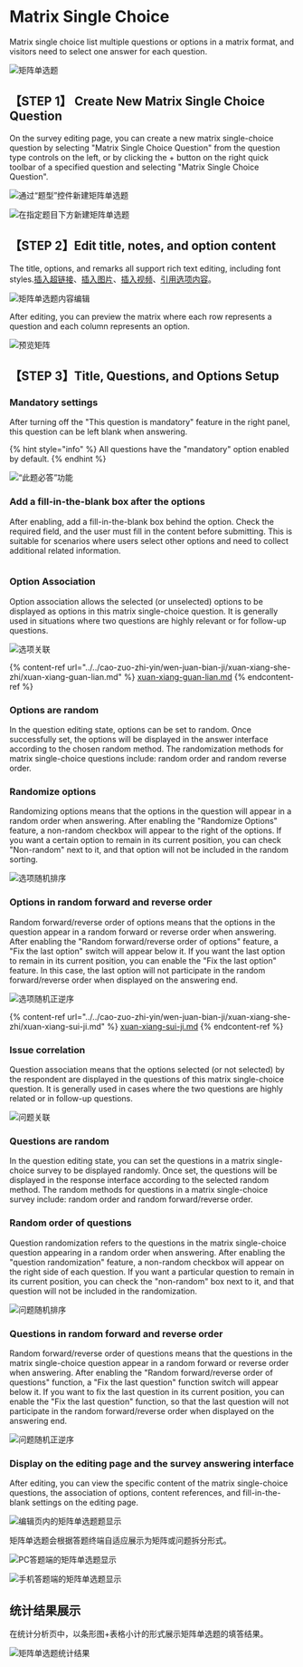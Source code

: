 # Matrix Single Choice

Matrix single choice list multiple questions or options in a matrix format, and visitors need to select one answer for each question.

![矩阵单选题](../../.gitbook/assets/Snipaste_2023-10-16_10-19-27.png)

## 【STEP 1】 Create New Matrix Single Choice Question

On the survey editing page, you can create a new matrix single-choice question by selecting "Matrix Single Choice Question" from the question type controls on the left, or by clicking the + button on the right quick toolbar of a specified question and selecting "Matrix Single Choice Question".

![通过“题型”控件新建矩阵单选题](../../.gitbook/assets/Snipaste_2023-10-11_16-24-49.png)

![在指定题目下方新建矩阵单选题](../../.gitbook/assets/Snipaste_2023-10-11_16-25-01.png)

## 【STEP 2】Edit title, notes, and option content

The title, options, and remarks all support rich text editing, including font styles.[插入超链接](../../cao-zuo-zhi-yin/wen-juan-bian-ji/cha-ru-chao-lian-jie.md)、[插入图片](../../cao-zuo-zhi-yin/wen-juan-bian-ji/cha-ru-tu-pian.md)、[插入视频](../../cao-zuo-zhi-yin/wen-juan-bian-ji/cha-ru-shi-pin.md)、[引用选项内容](../../cao-zuo-zhi-yin/wen-juan-bian-ji/nei-rong-yin-yong.md)。

![矩阵单选题内容编辑](../../.gitbook/assets/Snipaste_2023-10-11_16-23-37.png)

After editing, you can preview the matrix where each row represents a question and each column represents an option.

![预览矩阵](../../.gitbook/assets/Snipaste_2023-10-11_16-33-32.png)

## 【STEP 3】Title, Questions, and Options Setup

### Mandatory settings

After turning off the "This question is mandatory" feature in the right panel, this question can be left blank when answering.

{% hint style="info" %}
All questions have the "mandatory" option enabled by default.
{% endhint %}

![“此题必答”功能](../../.gitbook/assets/Snipaste_2023-10-11_16-34-29.png)

### Add a fill-in-the-blank box after the options

After enabling, add a fill-in-the-blank box behind the option. Check the required field, and the user must fill in the content before submitting. This is suitable for scenarios where users select other options and need to collect additional related information.

<figure><img src="../../.gitbook/assets/Snipaste_2023-10-16_10-42-27.png" alt=""><figcaption></figcaption></figure>

### Option Association

Option association allows the selected (or unselected) options to be displayed as options in this matrix single-choice question. It is generally used in situations where two questions are highly relevant or for follow-up questions.

![选项关联](../../.gitbook/assets/Snipaste_2023-10-13_15-53-43.png)

{% content-ref url="../../cao-zuo-zhi-yin/wen-juan-bian-ji/xuan-xiang-she-zhi/xuan-xiang-guan-lian.md" %}
[xuan-xiang-guan-lian.md](../../cao-zuo-zhi-yin/wen-juan-bian-ji/xuan-xiang-she-zhi/xuan-xiang-guan-lian.md)
{% endcontent-ref %}

### Options are random

In the question editing state, options can be set to random. Once successfully set, the options will be displayed in the answer interface according to the chosen random method. The randomization methods for matrix single-choice questions include: random order and random reverse order.

### Randomize options

Randomizing options means that the options in the question will appear in a random order when answering. After enabling the "Randomize Options" feature, a non-random checkbox will appear to the right of the options. If you want a certain option to remain in its current position, you can check "Non-random" next to it, and that option will not be included in the random sorting.

![选项随机排序](<../../.gitbook/assets/Snipaste_2023-10-13_15-53-43 (1).png>)

### Options in random forward and reverse order

Random forward/reverse order of options means that the options in the question appear in a random forward or reverse order when answering. After enabling the "Random forward/reverse order of options" feature, a "Fix the last option" switch will appear below it. If you want the last option to remain in its current position, you can enable the "Fix the last option" feature. In this case, the last option will not participate in the random forward/reverse order when displayed on the answering end.

![选项随机正逆序](../../.gitbook/assets/Snipaste_2023-10-13_15-57-20.png)

{% content-ref url="../../cao-zuo-zhi-yin/wen-juan-bian-ji/xuan-xiang-she-zhi/xuan-xiang-sui-ji.md" %}
[xuan-xiang-sui-ji.md](../../cao-zuo-zhi-yin/wen-juan-bian-ji/xuan-xiang-she-zhi/xuan-xiang-sui-ji.md)
{% endcontent-ref %}

### Issue correlation

Question association means that the options selected (or not selected) by the respondent are displayed in the questions of this matrix single-choice question. It is generally used in cases where the two questions are highly related or in follow-up questions.

![问题关联](../../.gitbook/assets/Snipaste_2023-10-13_15-58-03.png)

### Questions are random

In the question editing state, you can set the questions in a matrix single-choice survey to be displayed randomly. Once set, the questions will be displayed in the response interface according to the selected random method. The random methods for questions in a matrix single-choice survey include: random order and random forward/reverse order.

### Random order of questions

Question randomization refers to the questions in the matrix single-choice question appearing in a random order when answering. After enabling the "question randomization" feature, a non-random checkbox will appear on the right side of each question. If you want a particular question to remain in its current position, you can check the "non-random" box next to it, and that question will not be included in the randomization.

![问题随机排序](../../.gitbook/assets/Snipaste_2023-10-13_15-58-43.png)

### Questions in random forward and reverse order

Random forward/reverse order of questions means that the questions in the matrix single-choice question appear in a random forward or reverse order when answering. After enabling the "Random forward/reverse order of questions" function, a "Fix the last question" function switch will appear below it. If you want to fix the last question in its current position, you can enable the "Fix the last question" function, so that the last question will not participate in the random forward/reverse order when displayed on the answering end.

![问题随机正逆序](../../.gitbook/assets/Snipaste_2023-10-13_15-59-39.png)

### Display on the editing page and the survey answering interface

After editing, you can view the specific content of the matrix single-choice questions, the association of options, content references, and fill-in-the-blank settings on the editing page.

![编辑页内的矩阵单选题题显示](../../.gitbook/assets/Snipaste_2023-10-13_16-02-34.png)

矩阵单选题会根据答题终端自适应展示为矩阵或问题拆分形式。

![PC答题端的矩阵单选题显示](../../.gitbook/assets/Snipaste_2023-10-13_16-01-53.png)

![手机答题端的矩阵单选题显示](../../.gitbook/assets/Snipaste_2023-10-13_16-02-58.png)

## 统计结果展示

在统计分析页中，以条形图+表格小计的形式展示矩阵单选题的填答结果。

![矩阵单选题统计结果](../../.gitbook/assets/Snipaste_2023-10-13_16-04-20.png)

